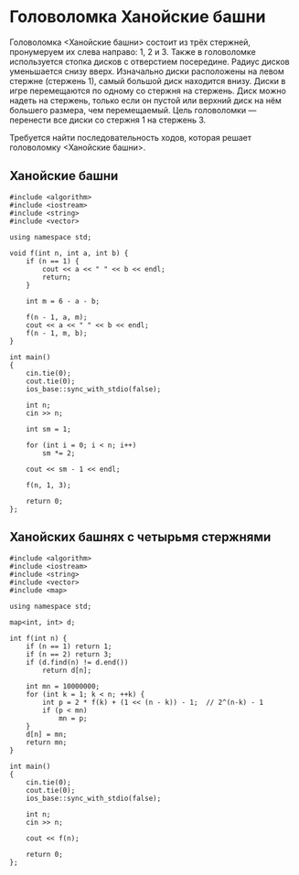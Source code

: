 # Головоломка Ханойские башни

Головоломка <Ханойские башни> состоит из трёх стержней, пронумеруем их слева направо: 1, 2 и 3. Также в головоломке используется стопка дисков с отверстием посередине. Радиус дисков уменьшается снизу вверх. Изначально диски расположены на левом стержне (стержень 1), самый большой диск находится внизу. Диски в игре перемещаются по одному со стержня на стержень. Диск можно надеть на стержень, только если он пустой или верхний диск на нём большего размера, чем перемещаемый. Цель головоломки — перенести все диски со стержня 1 на стержень 3.

Требуется найти последовательность ходов, которая решает головоломку <Ханойские башни>.

## Ханойские башни

```
#include <algorithm>
#include <iostream>
#include <string>
#include <vector>

using namespace std;

void f(int n, int a, int b) {
	if (n == 1) {
		cout << a << " " << b << endl;
		return;
	}

	int m = 6 - a - b;

	f(n - 1, a, m);
	cout << a << " " << b << endl;
	f(n - 1, m, b);
}

int main()
{
	cin.tie(0);
	cout.tie(0);
	ios_base::sync_with_stdio(false);

	int n;
	cin >> n;

	int sm = 1;

	for (int i = 0; i < n; i++)
		sm *= 2;

	cout << sm - 1 << endl;

	f(n, 1, 3);

	return 0;
};
```

## Ханойских башнях с четырьмя стержнями

```
#include <algorithm>
#include <iostream>
#include <string>
#include <vector>
#include <map>

using namespace std;

map<int, int> d;

int f(int n) {
    if (n == 1) return 1;
    if (n == 2) return 3;
    if (d.find(n) != d.end())
        return d[n];
    
    int mn = 10000000;
    for (int k = 1; k < n; ++k) {
        int p = 2 * f(k) + (1 << (n - k)) - 1;  // 2^(n-k) - 1
        if (p < mn)
            mn = p;
    }
    d[n] = mn;
    return mn;
}

int main()
{
	cin.tie(0);
	cout.tie(0);
	ios_base::sync_with_stdio(false);

	int n;
	cin >> n;

	cout << f(n);

	return 0;
};
```